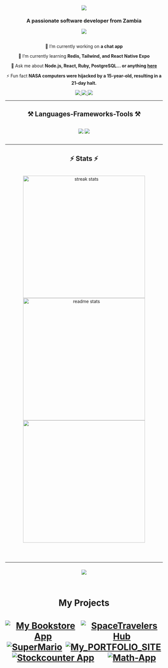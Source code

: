 <h1  align="center">
    <img src="https://readme-typing-svg.herokuapp.com/?font=Righteous&size=35&center=true&vCenter=true&width=500&height=70&duration=4000&lines=Hi+There!+👋;+I'm+Richard+Sikaonga!;" />
</h1>
<h3 align="center">A passionate software developer from Zambia</h3>
<div  align="center">
 <img align="center" src="https://github.com/richie1988/richie1988/assets/97953658/62f598d4-76a0-4398-a55d-0b6a3dc6b323"/>
</div>
<br/>
<div align="center">
 
 🔭 I’m currently working on **a chat app**
 
 🌱 I’m currently learning **Redis, Tailwind, and React Native Expo**

 💬 Ask me about **Node.js, React, Ruby, PostgreSQL... or anything [here](https://github.com/richie1988/My-Portfolio/issues)**

 ⚡ Fun fact **NASA computers were hijacked by a 15-year-old, resulting in a 21-day halt.**
 
 </div>
 
<div align="center"> 
  <a href="richiessikaonga@gmail.com">
    <img src="https://img.shields.io/badge/Gmail-333333?style=for-the-badge&logo=gmail&logoColor=red" />
  </a>
  <a href="https://www.linkedin.com/in/richard-sikaonga-039940275/" target="_blank">
    <img src="https://img.shields.io/badge/LinkedIn-0077B5?style=for-the-badge&logo=linkedin&logoColor=white" target="_blank" />
  </a>
  <a href="https://richie1988.github.io/My-Portfolio/" target="_blank">
     <img src="https://img.shields.io/badge/Portfolio-FF5722?style=for-the-badge&logo=todoist&logoColor=white" target="_blank" /> <!-- sqlite, safari, google-chrome are other good icon options -->
  </a>
</div>

 <hr/>
 
<h2 align="center">⚒️ Languages-Frameworks-Tools ⚒️</h2>
<br/>
<div align="center">
    <img src="https://skillicons.dev/icons?i=react,bootstrap,mui,html,css,vscode,github,figma,tailwind,git" />
    <img src="https://skillicons.dev/icons?i=nodejs,ruby,javascript,firebase,postman,redux,sass,postgresql,mysql" /><br>
</div>

<br/>
<hr/>

<h2 align="center">⚡ Stats ⚡</h2>
<br>
<div align=center>
  <img width=390 src="https://github-readme-streak-stats-salesp07.vercel.app/?user=richie1988&count_private=true&theme=react&border_radius=10" alt="streak stats"/>
      <img width=390 src="https://github-readme-stats.vercel.app/api?username=richie1988&show_icons=true&theme=tokyonight&rank_icon=github&border_radius=10" alt="readme stats" />
<!--   <img width=390 src="https://github-readme-stats.vercel.app/api?username=richie1988&count_private=true&show_icons=true&theme=react&rank_icon=github&border_radius=10" alt="readme stats" /> -->
  <br/>
    <img width=390 src="https://github-readme-stats.vercel.app/api/top-langs/?username=richie1988&layout=compact&theme=tokyonight"/>
</div>

<br/><br/>
<hr/>

<h3 align="center">
    <img src="https://readme-typing-svg.herokuapp.com/?font=Righteous&size=25&center=true&vCenter=true&width=500&height=70&duration=4000&lines=Thanks+for+visiting!+✌️;+Shoot+me+a+message+on+Linkedin!;I'm+always+down+to+collab+:)">
</h3>

<br/>

<h1 align="center">My Projects<h1>
<div align="center">
  <div style="display: flex; justify-content: space-around;">
    <a href="https://github.com/richie1988/My_Bookstore_App">
      <img src="https://github-readme-stats.vercel.app/api/pin/?username=richie1988&repo=My_Bookstore_App" alt="My Bookstore App" />
    </a>
    <a href="https://github.com/richie1988/SpaceTravelers-Hub">
      <img src="https://github-readme-stats.vercel.app/api/pin/?username=richie1988&repo=SpaceTravelers-Hub" alt="SpaceTravelers Hub" />
    </a>
  </div>
  <div style="display: flex; justify-content: space-around;">
    <a href="https://github.com/richie1988/SuperMario">
      <img src="https://github-readme-stats.vercel.app/api/pin/?username=richie1988&repo=SuperMario" alt="SuperMario" />
    </a>
    <a href="https://github.com/richie1988/Campstone-Project">
      <img src="https://github-readme-stats.vercel.app/api/pin/?username=richie1988&repo=My_PORTFOLIO_SITE " alt="My_PORTFOLIO_SITE " />
    </a>
  </div>
  <div style="display: flex; justify-content: space-around;">
    <a href="https://github.com/richie1988/stockcounter-app.git">
      <img src="https://github-readme-stats.vercel.app/api/pin/?username=richie1988&repo=Leader-Board" alt="Stockcounter App" />
    </a>
   <a href="https://github.com/richie1988/Math-App">
      <img src="https://github-readme-stats.vercel.app/api/pin/?username=richie1988&repo=Math-App" alt="Math-App" />
    </a>
  </div>
</div>


